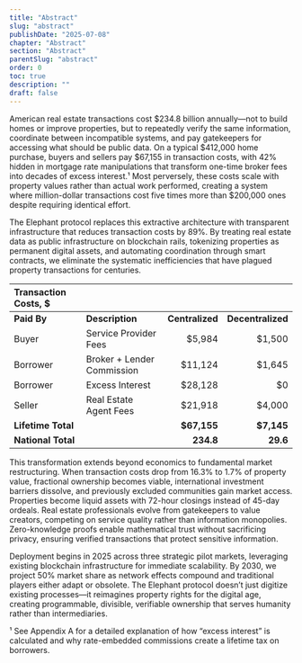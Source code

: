 ```yaml
---
title: "Abstract"
slug: "abstract"
publishDate: "2025-07-08"
chapter: "Abstract"
section: "Abstract"
parentSlug: "abstract"
order: 0
toc: true
description: ""
draft: false
---
```


American real estate transactions cost $234.8 billion annually—not to build homes or improve properties, but to repeatedly verify the same information, coordinate between incompatible systems, and pay gatekeepers for accessing what should be public data. On a typical $412,000 home purchase, buyers and sellers pay $67,155 in transaction costs, with 42% hidden in mortgage rate manipulations that transform one-time broker fees into decades of excess interest.¹ Most perversely, these costs scale with property values rather than actual work performed, creating a system where million-dollar transactions cost five times more than $200,000 ones despite requiring identical effort.

The Elephant protocol replaces this extractive architecture with transparent infrastructure that reduces transaction costs by 89%. By treating real estate data as public infrastructure on blockchain rails, tokenizing properties as permanent digital assets, and automating coordination through smart contracts, we eliminate the systematic inefficiencies that have plagued property transactions for centuries.



| **Transaction Costs, $** | | | |
|:--------------------------|:---------------------------|----------------:|------------------:|
| **Paid By** | **Description** | **Centralized** | **Decentralized** |
| Buyer | Service Provider Fees | $5,984 | $1,500 |
| Borrower | Broker + Lender Commission | $11,124 | $1,645 |
| Borrower | Excess Interest | $28,128 | $0 |
| Seller | Real Estate Agent Fees | $21,918 | $4,000 |
| **Lifetime Total** | | **$67,155** | **$7,145** |
| **National Total** | | **234.8** | **29.6** |



This transformation extends beyond economics to fundamental market restructuring. When transaction costs drop from 16.3% to 1.7% of property value, fractional ownership becomes viable, international investment barriers dissolve, and previously excluded communities gain market access. Properties become liquid assets with 72-hour closings instead of 45-day ordeals. Real estate professionals evolve from gatekeepers to value creators, competing on service quality rather than information monopolies. Zero-knowledge proofs enable mathematical trust without sacrificing privacy, ensuring verified transactions that protect sensitive information.

Deployment begins in 2025 across three strategic pilot markets, leveraging existing blockchain infrastructure for immediate scalability. By 2030, we project 50% market share as network effects compound and traditional players either adapt or obsolete. The Elephant protocol doesn’t just digitize existing processes—it reimagines property rights for the digital age, creating programmable, divisible, verifiable ownership that serves humanity rather than intermediaries.

¹ See Appendix A for a detailed explanation of how “excess interest” is calculated and why rate-embedded commissions create a lifetime tax on borrowers.
